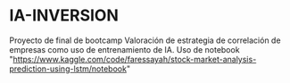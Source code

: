 # IA-INVERSION
Proyecto de final de bootcamp 
Valoración de estrategia de correlación de empresas como uso de entrenamiento de IA.
Uso de notebook "https://www.kaggle.com/code/faressayah/stock-market-analysis-prediction-using-lstm/notebook"
